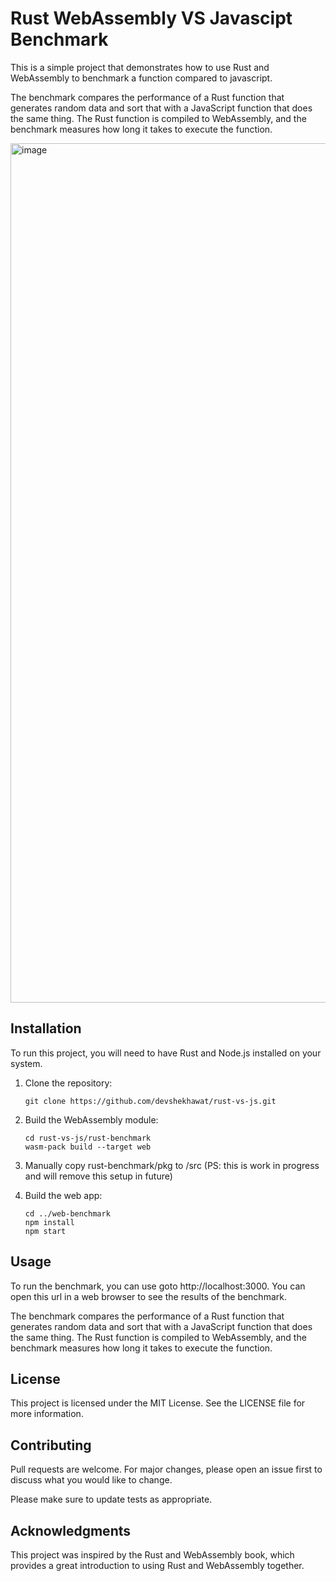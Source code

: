# Rust WebAssembly VS Javascipt Benchmark

This is a simple project that demonstrates how to use Rust and WebAssembly to benchmark a function compared to javascript.

The benchmark compares the performance of a Rust function that generates random data and sort that with a JavaScript function that does the same thing. The Rust function is compiled to WebAssembly, and the benchmark measures how long it takes to execute the function.



<img width="1375" alt="image" src="https://user-images.githubusercontent.com/11770433/232906848-5b50e9d1-1cf5-40d6-b4ee-ddf36cc3b062.png">

## Installation

To run this project, you will need to have Rust and Node.js installed on your system.

1. Clone the repository:

   ```
   git clone https://github.com/devshekhawat/rust-vs-js.git
   ```

2. Build the WebAssembly module:

   ```
   cd rust-vs-js/rust-benchmark
   wasm-pack build --target web
   ```

3. Manually copy rust-benchmark/pkg to /src (PS: this is work in progress and will remove this setup in future)

4. Build the web app:

   ```
   cd ../web-benchmark
   npm install
   npm start
   ```

## Usage

To run the benchmark, you can use goto http://localhost:3000. You can open this url in a web browser to see the results of the benchmark.

The benchmark compares the performance of a Rust function that generates random data and sort that with a JavaScript function that does the same thing. The Rust function is compiled to WebAssembly, and the benchmark measures how long it takes to execute the function.

## License

This project is licensed under the MIT License. See the LICENSE file for more information.

## Contributing

Pull requests are welcome. For major changes, please open an issue first to discuss what you would like to change.

Please make sure to update tests as appropriate.

## Acknowledgments

This project was inspired by the Rust and WebAssembly book, which provides a great introduction to using Rust and WebAssembly together.
